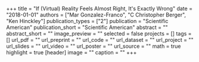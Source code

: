 +++
title = "If (Virtual) Reality Feels Almost Right, It's Exactly Wrong"
date = "2018-01-01"
authors = ["Mar Gonzalez-Franco", "C Christopher Berger", "Ken Hinckley"]
publication_types = ["2"]
publication = "Scientific American"
publication_short = "Scientific American"
abstract = ""
abstract_short = ""
image_preview = ""
selected = false
projects = []
tags = []
url_pdf = ""
url_preprint = ""
url_code = ""
url_dataset = ""
url_project = ""
url_slides = ""
url_video = ""
url_poster = ""
url_source = ""
math = true
highlight = true
[header]
image = ""
caption = ""
+++
